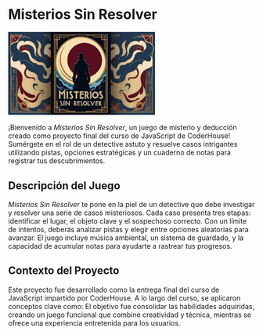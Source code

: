 # Misterios Sin Resolver

<img src="data/images/Portada_MisteriosSinResolver.jpg" alt="Portada de Misterios Sin Resolver" width="300">

¡Bienvenido a _Misterios Sin Resolver_, un juego de misterio y deducción creado como proyecto final del curso de JavaScript de CoderHouse! Sumérgete en el rol de un detective astuto y resuelve casos intrigantes utilizando pistas, opciones estratégicas y un cuaderno de notas para registrar tus descubrimientos.

## Descripción del Juego

_Misterios Sin Resolver_ te pone en la piel de un detective que debe investigar y resolver una serie de casos misteriosos. Cada caso presenta tres etapas: identificar el lugar, el objeto clave y el sospechoso correcto. Con un límite de intentos, deberás analizar pistas y elegir entre opciones aleatorias para avanzar. El juego incluye música ambiental, un sistema de guardado, y la capacidad de acumular notas para ayudarte a rastrear tus progresos.

## Contexto del Proyecto

Este proyecto fue desarrollado como la entrega final del curso de JavaScript impartido por CoderHouse. A lo largo del curso, se aplicaron conceptos clave como:
El objetivo fue consolidar las habilidades adquiridas, creando un juego funcional que combine creatividad y técnica, mientras se ofrece una experiencia entretenida para los usuarios.
